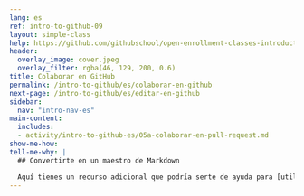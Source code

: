 ```yaml
---
lang: es
ref: intro-to-github-09
layout: simple-class
help: https://github.com/githubschool/open-enrollment-classes-introduction-to-github/issues/new?title=I%20need%20help&body=Describe%20what%20you%20need%20help%20with%20here.
header:
  overlay_image: cover.jpeg
  overlay_filter: rgba(46, 129, 200, 0.6)
title: Colaborar en GitHub
permalink: /intro-to-github/es/colaborar-en-github
next-page: /intro-to-github/es/editar-en-github
sidebar:
  nav: "intro-nav-es"
main-content:
  includes:
  - activity/intro-to-github-es/05a-colaborar-en-pull-request.md
show-me-how:
tell-me-why: |
  ## Convertirte en un maestro de Markdown

  Aquí tienes un recurso adicional que podría serte de ayuda para [utilizar Markdown en GitHub](https://guides.github.com/features/mastering-markdown/).
---
```

